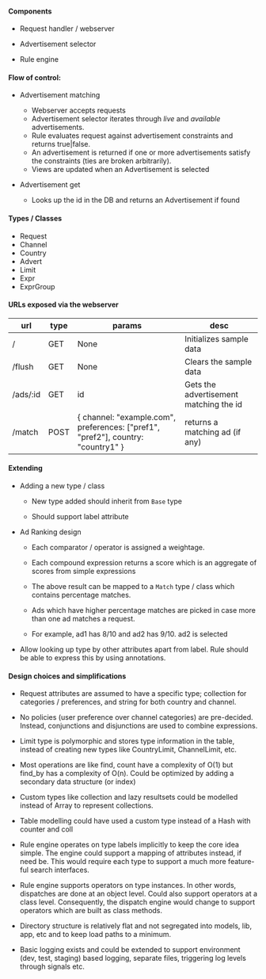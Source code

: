 #### Components

* Request handler / webserver

* Advertisement selector

* Rule engine

#### Flow of control:

* Advertisement matching

	- Webserver accepts requests
	- Advertisement selector iterates through _live_ and _available_ advertisements.
	- Rule evaluates request against advertisement constraints and returns true|false.
	- An advertisement is returned if one or more advertisements satisfy the constraints (ties are broken arbitrarily).
	- Views are updated when an Advertisement is selected


* Advertisement get

	- Looks up the id in the DB and returns an Advertisement if found

#### Types / Classes

* Request
* Channel
* Country
* Advert
* Limit
* Expr
* ExprGroup

#### URLs exposed via the webserver

|url | type | params | desc |
-----|------|--------|----------
| /       | GET  | None | Initializes sample data
| /flush  | GET  | None | Clears the sample data
|/ads/:id | GET  | id   | Gets the advertisement matching the id
| /match  | POST | { channel: "example.com",  preferences: ["pref1", "pref2"], country: "country1" } | returns a matching ad (if any)


#### Extending

* Adding a new type / class

	* New type added should inherit from `Base` type

	* Should support label attribute


* Ad Ranking design

	* Each comparator / operator is assigned a weightage.

	* Each compound expression returns a score which is an aggregate of scores from simple expressions

	* The above result can be mapped to a `Match` type / class which contains percentage matches.

	* Ads which have higher percentage matches are picked in case more than one ad matches a request.

	* For example, ad1 has 8/10 and ad2 has 9/10. ad2 is selected

* Allow looking up type by other attributes apart from label. Rule should be able to express this by using annotations.

#### Design choices and simplifications

* Request attributes are assumed to have a specific type; collection
  for categories / preferences, and string for both country and
  channel.

* No policies (user preference over channel categories) are pre-decided.
  Instead, conjunctions and disjunctions are used to combine expressions.

* Limit type is polymorphic and stores type information in the table,
  instead of creating new types like CountryLimit, ChannelLimit, etc.

* Most operations are like find, count have a complexity of O(1) but
  find_by has a complexity of O(n). Could be optimized by adding a
  secondary data structure (or index)

* Custom types like collection and lazy resultsets could be modelled
  instead of Array to represent collections.

* Table modelling could have used a custom type instead of a Hash with
  counter and coll

* Rule engine operates on type labels implicitly to keep the core idea
  simple. The engine could support a mapping of attributes instead, if
  need be. This would require each type to support a much more feature-ful
  search interfaces.

* Rule engine supports operators on type instances. In other words,
  dispatches are done at an object level. Could also support operators
  at a class level. Consequently, the dispatch engine would change to
  support operators which are built as class methods.

* Directory structure is relatively flat and not segregated into
  models, lib, app, etc and to keep load paths to a minimum.

* Basic logging exists and could be extended to support environment
  (dev, test, staging) based logging, separate files, triggering log
  levels through signals etc.
